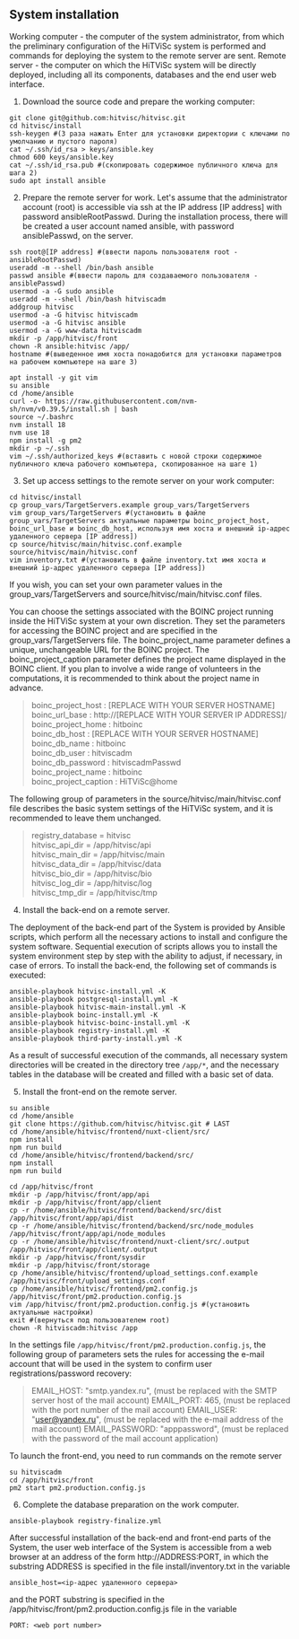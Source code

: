 ## System installation

Working computer - the computer of the system administrator, from which the preliminary configuration of the HiTViSc system is performed and commands for deploying the system to the remote server are sent. Remote server - the computer on which the HiTViSc system will be directly deployed, including all its components, databases and the end user web interface.

1. Download the source code and prepare the working computer:

```
git clone git@github.com:hitvisc/hitvisc.git
cd hitvisc/install
ssh-keygen #(3 раза нажать Enter для установки директории с ключами по умолчанию и пустого пароля)
cat ~/.ssh/id_rsa > keys/ansible.key
chmod 600 keys/ansible.key
cat ~/.ssh/id_rsa.pub #(скопировать содержимое публичного ключа для шага 2)
sudo apt install ansible
```

2. Prepare the remote server for work. Let's assume that the administrator account (root) is accessible via ssh at the IP address [IP address] with password ansibleRootPasswd. During the installation process, there will be created a user account named ansible, with password ansiblePasswd, on the server.

```
ssh root@[IP address] #(ввести пароль пользователя root - ansibleRootPasswd)
useradd -m --shell /bin/bash ansible
passwd ansible #(ввести пароль для создаваемого пользователя - ansiblePasswd)
usermod -a -G sudo ansible
useradd -m --shell /bin/bash hitviscadm
addgroup hitvisc
usermod -a -G hitvisc hitviscadm
usermod -a -G hitvisc ansible
usermod -a -G www-data hitviscadm
mkdir -p /app/hitvisc/front
chown -R ansible:hitvisc /app/
hostname #(выведенное имя хоста понадобится для установки параметров на рабочем компьютере на шаге 3)

apt install -y git vim 
su ansible
cd /home/ansible
curl -o- https://raw.githubusercontent.com/nvm-sh/nvm/v0.39.5/install.sh | bash
source ~/.bashrc
nvm install 18
nvm use 18
npm install -g pm2
mkdir -p ~/.ssh
vim ~/.ssh/authorized_keys #(вставить с новой строки содержимое публичного ключа рабочего компьютера, скопированное на шаге 1)
```

3. Set up access settings to the remote server on your work computer:

```
cd hitvisc/install
cp group_vars/TargetServers.example group_vars/TargetServers
vim group_vars/TargetServers #(установить в файле group_vars/TargetServers актуальные параметры boinc_project_host, boinc_url_base и boinc_db_host, используя имя хоста и внешний ip-адрес удаленного сервера [IP address])
cp source/hitvisc/main/hitvisc.conf.example source/hitvisc/main/hitvisc.conf 
vim inventory.txt #(установить в файле inventory.txt имя хоста и внешний ip-адрес удаленного сервера [IP address])
```

If you wish, you can set your own parameter values ​​in the group_vars/TargetServers and source/hitvisc/main/hitvisc.conf files.

You can choose the settings associated with the BOINC project running inside the HiTViSc system at your own discretion. They set the parameters for accessing the BOINC project and are specified in the group_vars/TargetServers file. The boinc_project_name parameter defines a unique, unchangeable URL for the BOINC project. The boinc_project_caption parameter defines the project name displayed in the BOINC client. If you plan to involve a wide range of volunteers in the computations, it is recommended to think about the project name in advance.

>boinc_project_host           : [REPLACE WITH YOUR SERVER HOSTNAME]  
>boinc_url_base               : http://[REPLACE WITH YOUR SERVER IP ADDRESS]/  
>boinc_project_home           : hitboinc  
>boinc_db_host                : [REPLACE WITH YOUR SERVER HOSTNAME]  
>boinc_db_name                : hitboinc  
>boinc_db_user                : hitviscadm  
>boinc_db_password            : hitviscadmPasswd  
>boinc_project_name           : hitboinc  
>boinc_project_caption        : HiTViSc@home  

The following group of parameters in the source/hitvisc/main/hitvisc.conf file describes the basic system settings of the HiTViSc system, and it is recommended to leave them unchanged.

>registry_database        = hitvisc  
>hitvisc_api_dir          = /app/hitvisc/api  
>hitvisc_main_dir         = /app/hitvisc/main  
>hitvisc_data_dir         = /app/hitvisc/data  
>hitvisc_bio_dir          = /app/hitvisc/bio  
>hitvisc_log_dir          = /app/hitvisc/log  
>hitvisc_tmp_dir          = /app/hitvisc/tmp  

4. Install the back-end on a remote server.

The deployment of the back-end part of the System is provided by Ansible scripts, which perform all the necessary actions to install and configure the system software. Sequential execution of scripts allows you to install the system environment step by step with the ability to adjust, if necessary, in case of errors.
To install the back-end, the following set of commands is executed:

```
ansible-playbook hitvisc-install.yml -K
ansible-playbook postgresql-install.yml -K
ansible-playbook hitvisc-main-install.yml -K
ansible-playbook boinc-install.yml -K
ansible-playbook hitvisc-boinc-install.yml -K
ansible-playbook registry-install.yml -K
ansible-playbook third-party-install.yml -K
```

As a result of successful execution of the commands, all necessary system directories will be created in the directory tree ``/app/*``, and the necessary tables in the database will be created and filled with a basic set of data.

5. Install the front-end on the remote server.

```
su ansible
cd /home/ansible
git clone https://github.com/hitvisc/hitvisc.git # LAST
cd /home/ansible/hitvisc/frontend/nuxt-client/src/
npm install
npm run build
cd /home/ansible/hitvisc/frontend/backend/src/
npm install
npm run build

cd /app/hitvisc/front
mkdir -p /app/hitvisc/front/app/api
mkdir -p /app/hitvisc/front/app/client
cp -r /home/ansible/hitvisc/frontend/backend/src/dist /app/hitvisc/front/app/api/dist
cp -r /home/ansible/hitvisc/frontend/backend/src/node_modules /app/hitvisc/front/app/api/node_modules  
cp -r /home/ansible/hitvisc/frontend/nuxt-client/src/.output /app/hitvisc/front/app/client/.output
mkdir -p /app/hitvisc/front/sysdir
mkdir -p /app/hitvisc/front/storage
cp /home/ansible/hitvisc/frontend/upload_settings.conf.example /app/hitvisc/front/upload_settings.conf
cp /home/ansible/hitvisc/frontend/pm2.config.js /app/hitvisc/front/pm2.production.config.js
vim /app/hitvisc/front/pm2.production.config.js #(установить актуальные настройки)
exit #(вернуться под пользователем root)
chown -R hitviscadm:hitvisc /app
```

In the settings file ``/app/hitvisc/front/pm2.production.config.js``, the following group of parameters sets the rules for accessing the e-mail account that will be used in the system to confirm user registrations/password recovery:

>EMAIL_HOST: "smtp.yandex.ru", (must be replaced with the SMTP server host of the mail account)
>EMAIL_PORT: 465, (must be replaced with the port number of the mail account)
>EMAIL_USER: "user@yandex.ru", (must be replaced with the e-mail address of the mail account)
>EMAIL_PASSWORD: "apppassword", (must be replaced with the password of the mail account application)

To launch the front-end, you need to run commands on the remote server

```
su hitviscadm
cd /app/hitvisc/front
pm2 start pm2.production.config.js
```

6. Complete the database preparation on the work computer.

``
ansible-playbook registry-finalize.yml
``

After successful installation of the back-end and front-end parts of the System, the user web interface of the System is accessible from a web browser at an address of the form http://ADDRESS:PORT, in which the substring ADDRESS is specified in the file install/inventory.txt in the variable

```
ansible_host=<ip-адрес удаленного сервера>
```

and the PORT substring is specified in the /app/hitvisc/front/pm2.production.config.js file in the variable

```
PORT: <web port number>
```












